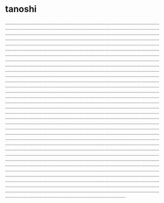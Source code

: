 # tanoshi

.............................................................................................................................................................................................................................................................................................................................................................................................................................................................................................................................................................................................................................................................................................................................................................................................................................................................................................................................................................................................................................................................................................................................................................................................................................................................................................................................................................................................................................................................................................................................................................................................................................................................................................................................................................................................................................................................................................................................................................................................................................................................................................................................................................................................................................................................................................................................................................................................................................................................................................................................................................................................................................................................................................................................................................................................................................................................................................................................................................................................................................................................................................................................................................................................................................................................................................................................................................................................................................................................................................................................................................................................................................................................................................................................................................................................................................................................................................................................................................................................................................................................................................................................................................................................................................................................................................................................................................